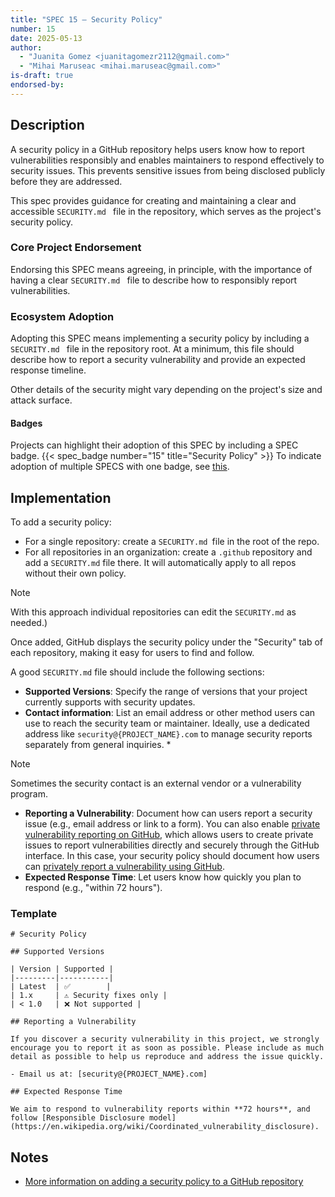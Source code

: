 ```yaml
---
title: "SPEC 15 — Security Policy"
number: 15
date: 2025-05-13
author:
  - "Juanita Gomez <juanitagomezr2112@gmail.com>"
  - "Mihai Maruseac <mihai.maruseac@gmail.com>"
is-draft: true
endorsed-by:
---
```


## Description

A security policy in a GitHub repository helps users know how to report vulnerabilities responsibly and enables maintainers to respond effectively to security issues. This prevents sensitive issues from being disclosed publicly before they are addressed.

This spec provides guidance for creating and maintaining a clear and accessible `SECURITY.md ` file in the repository, which serves as the project's security policy.

### Core Project Endorsement

Endorsing this SPEC means agreeing, in principle, with the importance of having a clear `SECURITY.md ` file to describe how to responsibly report vulnerabilities.

### Ecosystem Adoption

Adopting this SPEC means implementing a security policy by including a `SECURITY.md ` file in the repository root. At a minimum, this file should describe how to report a security vulnerability and provide an expected response timeline.

Other details of the security might vary depending on the project's size and attack surface.

#### Badges

Projects can highlight their adoption of this SPEC by including a SPEC badge.
{{< spec_badge number="15" title="Security Policy" >}}
To indicate adoption of multiple SPECS with one badge, see [this](../purpose-and-process/#badges).

## Implementation

To add a security policy:

- For a single repository: create a `SECURITY.md `file in the root of the repo.
- For all repositories in an organization: create a `.github` repository and add a `SECURITY.md` file there. It will automatically apply to all repos without their own policy.

> [!NOTE]
> With this approach individual repositories can edit the `SECURITY.md` as needed.)

Once added, GitHub displays the security policy under the "Security" tab of each repository, making it easy for users to find and follow.

A good `SECURITY.md` file should include the following sections:

- **Supported Versions**: Specify the range of versions that your project currently supports with security updates.
- **Contact information**: List an email address or other method users can use to reach the security team or maintainer. Ideally, use a dedicated address like `security@{PROJECT_NAME}.com` to manage security reports separately from general inquiries. \*

> [!NOTE]
> Sometimes the security contact is an external vendor or a vulnerability program.

- **Reporting a Vulnerability**: Document how can users report a security issue (e.g., email address or link to a form). You can also enable [private vulnerability reporting on GitHub](https://docs.github.com/en/code-security/security-advisories/working-with-repository-security-advisories/configuring-private-vulnerability-reporting-for-a-repository), which allows users to create private issues to report vulnerabilities directly and securely through the GitHub interface. In this case, your security policy should document how users can [privately report a vulnerability using GitHub](https://docs.github.com/en/code-security/security-advisories/guidance-on-reporting-and-writing-information-about-vulnerabilities/privately-reporting-a-security-vulnerability).
- **Expected Response Time**: Let users know how quickly you plan to respond (e.g., "within 72 hours").

### Template

```
# Security Policy

## Supported Versions

| Version | Supported |
|---------|-----------|
| Latest  | ✅        |
| 1.x     | ⚠️ Security fixes only |
| < 1.0   | ❌ Not supported |

## Reporting a Vulnerability

If you discover a security vulnerability in this project, we strongly encourage you to report it as soon as possible. Please include as much detail as possible to help us reproduce and address the issue quickly.

- Email us at: [security@{PROJECT_NAME}.com]

## Expected Response Time

We aim to respond to vulnerability reports within **72 hours**, and follow [Responsible Disclosure model](https://en.wikipedia.org/wiki/Coordinated_vulnerability_disclosure).
```

## Notes

- [More information on adding a security policy to a GitHub repository](https://docs.github.com/en/code-security/getting-started/adding-a-security-policy-to-your-repository)
